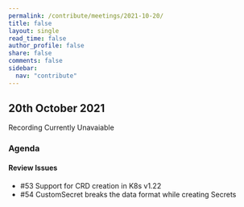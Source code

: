 ```yaml
---
permalink: /contribute/meetings/2021-10-20/
title: false
layout: single
read_time: false
author_profile: false
share: false
comments: false
sidebar:
  nav: "contribute"
---
```


## 20th October 2021

Recording Currently Unavaiable

### Agenda

#### Review Issues
* #53 Support for CRD creation in K8s v1.22
* #54 CustomSecret breaks the data format while creating Secrets
